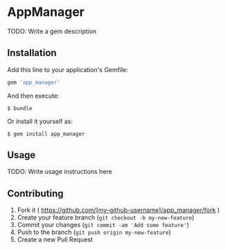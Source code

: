 # AppManager

TODO: Write a gem description

## Installation

Add this line to your application's Gemfile:

```ruby
gem 'app_manager'
```

And then execute:

    $ bundle

Or install it yourself as:

    $ gem install app_manager

## Usage

TODO: Write usage instructions here

## Contributing

1. Fork it ( https://github.com/[my-github-username]/app_manager/fork )
2. Create your feature branch (`git checkout -b my-new-feature`)
3. Commit your changes (`git commit -am 'Add some feature'`)
4. Push to the branch (`git push origin my-new-feature`)
5. Create a new Pull Request
